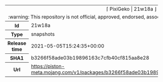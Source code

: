 <html><table>
<tr><td colspan="2" align="center"><img width="0" height="0"><br/>⌈ PixiGeko | 21w18a ⌋<br/><img width="0" height="0"></td></tr>
<tr><td colspan="2" align="center"><img width="0" height="0"><br/>
:warning: This repository is not official, approved, endorsed, associated or connected with Mojang :warning:
<br/><img width="0" height="0"></td></tr>
<tr><th>Id</th><td>21w18a</td></tr>
<tr><th>Type</th><td>snapshots</td></tr>
<tr><th>Release time</th><td>2021-05-05T15:24:35+00:00</td></tr>
<tr><th>SHA1</th><td>b3266f58ade03b19896163c7cfb40cf815aa8e28</td></tr>
<tr><th>Url</th><td><a href="https://piston-meta.mojang.com/v1/packages/b3266f58ade03b19896163c7cfb40cf815aa8e28/21w18a.json">https://piston-meta.mojang.com/v1/packages/b3266f58ade03b19896163c7cfb40cf815aa8e28/21w18a.json</a></td></tr>